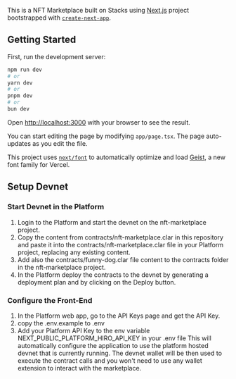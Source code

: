 This is a NFT Marketplace built on Stacks using [Next.js](https://nextjs.org) project bootstrapped with [`create-next-app`](https://nextjs.org/docs/app/api-reference/cli/create-next-app).

## Getting Started

First, run the development server:

```bash
npm run dev
# or
yarn dev
# or
pnpm dev
# or
bun dev
```

Open [http://localhost:3000](http://localhost:3000) with your browser to see the result.

You can start editing the page by modifying `app/page.tsx`. The page auto-updates as you edit the file.

This project uses [`next/font`](https://nextjs.org/docs/app/building-your-application/optimizing/fonts) to automatically optimize and load [Geist](https://vercel.com/font), a new font family for Vercel.

## Setup Devnet
### Start Devnet in the Platform
1. Login to the Platform and start the devnet on the nft-marketplace project.
2. Copy the content from contracts/nft-marketplace.clar in this repository and paste it into the contracts/nft-marketplace.clar file in your Platform project, replacing any existing content.
3. Add also the contracts/funny-dog.clar file content to the contracts folder in the nft-marketplace project.
4. In the Platform deploy the contracts to the devnet by generating a deployment plan and by clicking on the Deploy button.


### Configure the Front-End
1. In the Platform web app, go to the API Keys page and get the API Key.
2. copy the .env.example to .env
3. Add your Platform API Key to the env variable NEXT_PUBLIC_PLATFORM_HIRO_API_KEY in your .env file
This will automatically configure the application to use the platform hosted devnet that is currently running.
The devnet wallet will be then used to execute the contract calls and you won't need to use any wallet extension to interact with the marketplace.
